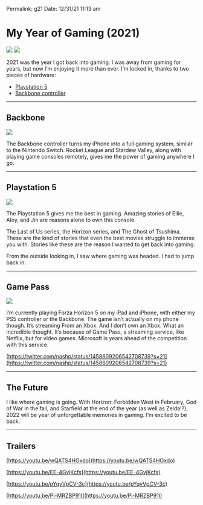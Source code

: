 
Permalink: g21
Date: 12/31/21 11:13 am

# My Year of Gaming (2021)

![](https://preview.redd.it/tbyx2i1cn6z61.jpg?auto=webp&s=87d130b30b442535b93f95c215f96e56ab5a5775)
![](https://blot.im/cdn/blog_7d9c6729f90a4fd68ca68a09e88009f0/_image_cache/62a17c10-afed-4b1b-8c9d-c335c7dff4d8.jpg)

 2021 was the year I got back into gaming.  I was away from gaming for years, but now I’m enjoying it more than ever. I’m locked in, thanks to two pieces of hardware:

- [Playstation 5](ps5)
- [Backbone controller](https://nashp.com/the-best-way-to-remote-play-ps5-and-xbox-backbone)

---- 

## Backbone

![](https://playbackbone.com/static/a209fe5096da224db95e77d9826c26ba/8f696/screenfill-on-gamepass-render.webp)

The Backbone controller turns my iPhone into a full gaming system, similar to the Nintendo Switch. Rocket League and Stardew Valley, along with playing game consoles remotely, gives me the power of gaming anywhere I go.

---- 

## Playstation 5

![](https://blot.im/cdn/blog_7d9c6729f90a4fd68ca68a09e88009f0/_image_cache/2c779da3-fac8-46f1-97d8-86f9ac9dcadf.jpg)

The Playstation 5 gives me the best in gaming. Amazing stories of Ellie, Aloy, and Jin are reasons alone to own this console.

The Last of Us series, the Horizon series, and The Ghost of Tsushima. These are the kind of stories that even the best movies struggle to immerse you with. Stories like these are the reason I wanted to get back into gaming.

From the outside looking in, I saw where gaming was headed. I had to jump back in.

---- 

## Game Pass

![](https://i.imgur.com/fwbva4r.jpg)

I’m currently playing Forza Horizon 5 on my iPad and iPhone, with either my PS5 controller or the Backbone. The game isn’t actually on my phone though. It’s streaming From an Xbox. And I don’t own an Xbox. What an incredible thought. It’s because of Game Pass, a streaming service, like Netflix, but for video games. Microsoft is years ahead of the competition with this service. 

[https://twitter.com/nashp/status/1458609206542708739?s=21](https://twitter.com/nashp/status/1458609206542708739?s=21)

---- 

## The Future

I like where gaming is going. With Horizon: Forbidden West in February, God of War in the fall, and Starfield at the end of the year (as well as Zelda!?), 2022 will be year of unforgettable memories in gaming. I’m excited to be back.

---- 

## Trailers

[https://youtu.be/wQATS4HOxdo](https://youtu.be/wQATS4HOxdo)

[https://youtu.be/EE-4GvjKcfs](https://youtu.be/EE-4GvjKcfs)

[https://youtu.be/pYqyVpCV-3c](https://youtu.be/pYqyVpCV-3c)

[https://youtu.be/Pi-MRZBP91I](https://youtu.be/Pi-MRZBP91I)